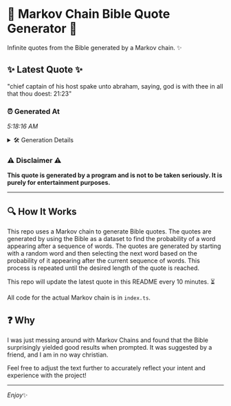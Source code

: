 # 📖 Markov Chain Bible Quote Generator 📖

Infinite quotes from the Bible generated by a Markov chain. ✨

## ✨ Latest Quote ✨
"chief captain of his host spake unto abraham, saying, god is with thee in all that thou doest: 21:23"

### ⏰ Generated At
*5:18:16 AM*

<details>
    <summary>🛠️ Generation Details</summary>
    <p>
        <strong>🌱 Seed:</strong> chief<br>
        <strong>🔄 Iterations:</strong> 18<br>
        <strong>📜 Context History:</strong><br>[ chief ]: captain<br>[ chief, captain ]: of<br>[ chief, captain, of ]: his<br>[ chief, captain, of, his ]: host<br>[ chief, captain, of, his, host ]: spake<br>[ chief, captain, of, his, host, spake ]: unto<br>[ captain, of, his, host, spake, unto ]: abraham,<br>[ of, his, host, spake, unto, abraham, ]: saying,<br>[ his, host, spake, unto, abraham,, saying, ]: god<br>[ host, spake, unto, abraham,, saying,, god ]: is<br>[ spake, unto, abraham,, saying,, god, is ]: with<br>[ unto, abraham,, saying,, god, is, with ]: thee<br>[ abraham,, saying,, god, is, with, thee ]: in<br>[ saying,, god, is, with, thee, in ]: all<br>[ god, is, with, thee, in, all ]: that<br>[ is, with, thee, in, all, that ]: thou<br>[ with, thee, in, all, that, thou ]: doest:<br>[ thee, in, all, that, thou, doest: ]: 21:23<br>
    </p>
</details>

### ⚠️ Disclaimer ⚠️
**This quote is generated by a program and is not to be taken seriously. It is purely for entertainment purposes.**

---

## 🔍 How It Works

This repo uses a Markov chain to generate Bible quotes. The quotes are generated by using the Bible as a dataset to find the probability of a word appearing after a sequence of words. The quotes are generated by starting with a random word and then selecting the next word based on the probability of it appearing after the current sequence of words. This process is repeated until the desired length of the quote is reached.

This repo will update the latest quote in this README every 10 minutes. ⏳

All code for the actual Markov chain is in `index.ts`.

## ❓ Why

I was just messing around with Markov Chains and found that the Bible surprisingly yielded good results when prompted. 
It was suggested by a friend, and I am in no way christian.

Feel free to adjust the text further to accurately reflect your intent and experience with the project!

---

*Enjoy*✨
